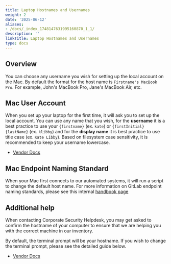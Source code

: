 ```yaml
---
title: Laptop Hostnames and Usernames
weight: 2
date: '2025-06-12'
aliases:
- /docs/_index_1748147631995160870_1_1/
description: ''
linkTitle: Laptop Hostnames and Usernames
type: docs
---
```


## Overview

You can choose any username you wish for setting up the local account on the Mac. By default the format for the host name is `Firstname's MacBook Pro`. For example, John's MacBook Pro, Jane's MacBook Air, etc.

## Mac User Account

When you set up your laptop for the first time, it will ask you to set up the local account. You can use any name that you wish, for the **username** it is a best practice to use your `{firstname}` (ex. `kate`) or `{firstInitial}{lastName}` (ex. `klibby`) and for the **display name** it is best practice to use title case (ex. `Kate Libby`).  Based on filesystem case sensitivity, it is recommended to keep your username lowercase.

- [Vendor Docs](https://support.apple.com/en-us/102547)

## Mac Endpoint Naming Standard

When your Mac first connects to our automated systems, it will run a script to change the default host name. For more information on GitLab endpoint naming standards, please see this internal [handbook page](https://internal.gitlab.com/handbook/security/corporate/tooling/jamf/endpoint_naming_convention)

## Additional help

When contacting Corporate Security Helpdesk, you may get asked to confirm the hostname of your computer to ensure that we are helping you with the correct machine in our inventory.

By default, the terminal prompt will be your hostname. If you wish to change the terminal prompt, please see the detailed guide below.

- [Vendor Docs](https://www.makeuseof.com/customize-zsh-prompt-macos-terminal/)
